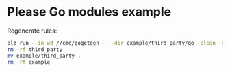 # Please Go modules example

Regenerate rules:

```bash
plz run --in_wd //cmd/gogetgen -- -dir example/third_party/go -clean -genpkg
rm -rf third_party
mv example/third_party .
rm -rf example
```

